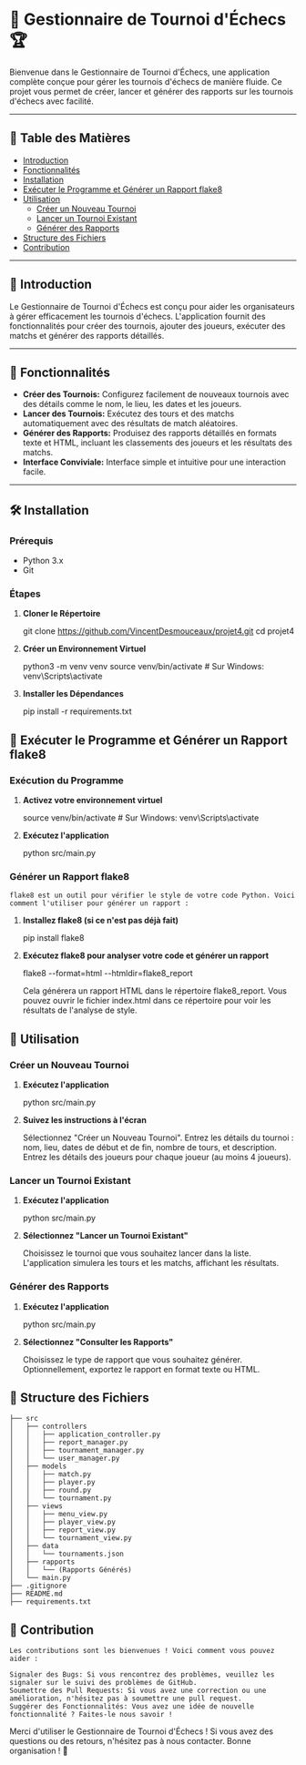 # 🎉 Gestionnaire de Tournoi d'Échecs 🏆

Bienvenue dans le Gestionnaire de Tournoi d'Échecs, une application complète conçue pour gérer les tournois d'échecs de manière fluide. Ce projet vous permet de créer, lancer et générer des rapports sur les tournois d'échecs avec facilité.

---

## 📜 Table des Matières

- [Introduction](#introduction)
- [Fonctionnalités](#fonctionnalités)
- [Installation](#installation)
- [Exécuter le Programme et Générer un Rapport flake8](#exécuter-le-programme-et-générer-un-rapport-flake8)
- [Utilisation](#utilisation)
  - [Créer un Nouveau Tournoi](#créer-un-nouveau-tournoi)
  - [Lancer un Tournoi Existant](#lancer-un-tournoi-existant)
  - [Générer des Rapports](#générer-des-rapports)
- [Structure des Fichiers](#structure-des-fichiers)
- [Contribution](#contribution)


---

## 🌟 Introduction

Le Gestionnaire de Tournoi d'Échecs est conçu pour aider les organisateurs à gérer efficacement les tournois d'échecs. L'application fournit des fonctionnalités pour créer des tournois, ajouter des joueurs, exécuter des matchs et générer des rapports détaillés.

---

## 🚀 Fonctionnalités

- **Créer des Tournois:** Configurez facilement de nouveaux tournois avec des détails comme le nom, le lieu, les dates et les joueurs.
- **Lancer des Tournois:** Exécutez des tours et des matchs automatiquement avec des résultats de match aléatoires.
- **Générer des Rapports:** Produisez des rapports détaillés en formats texte et HTML, incluant les classements des joueurs et les résultats des matchs.
- **Interface Conviviale:** Interface simple et intuitive pour une interaction facile.

---

## 🛠️ Installation

### Prérequis

- Python 3.x
- Git

### Étapes

1. **Cloner le Répertoire**
   
   git clone https://github.com/VincentDesmouceaux/projet4.git
   cd projet4

2. **Créer un Environnement Virtuel**
   
   python3 -m venv venv
   source venv/bin/activate   # Sur Windows: venv\Scripts\activate

3. **Installer les Dépendances**
   
   pip install -r requirements.txt

## 🐍 Exécuter le Programme et Générer un Rapport flake8

### Exécution du Programme

1. **Activez votre environnement virtuel**

    source venv/bin/activate   # Sur Windows: venv\Scripts\activate

2. **Exécutez l'application**

    python src/main.py

### Générer un Rapport flake8

    flake8 est un outil pour vérifier le style de votre code Python. Voici comment l'utiliser pour générer un rapport :

1. **Installez flake8 (si ce n'est pas déjà fait)**

    pip install flake8

2. **Exécutez flake8 pour analyser votre code et générer un rapport**


    flake8 --format=html --htmldir=flake8_report

    Cela générera un rapport HTML dans le répertoire flake8_report. Vous pouvez ouvrir le fichier index.html dans ce répertoire pour voir les résultats de l'analyse de style.   

## 📖 Utilisation

### Créer un Nouveau Tournoi

1. **Exécutez l'application**
   
   python src/main.py

2. **Suivez les instructions à l'écran**

    Sélectionnez "Créer un Nouveau Tournoi".
    Entrez les détails du tournoi : nom, lieu, dates de début et de fin, nombre de tours, et description.
    Entrez les détails des joueurs pour chaque joueur (au moins 4 joueurs).

### Lancer un Tournoi Existant

1. **Exécutez l'application**

    python src/main.py

2. **Sélectionnez "Lancer un Tournoi Existant"**

    Choisissez le tournoi que vous souhaitez lancer dans la liste.
    L'application simulera les tours et les matchs, affichant les résultats.

### Générer des Rapports

1. **Exécutez l'application**

    python src/main.py

2. **Sélectionnez "Consulter les Rapports"**

    Choisissez le type de rapport que vous souhaitez générer.
    Optionnellement, exportez le rapport en format texte ou HTML.

## 📂 Structure des Fichiers


    ├── src
    │   ├── controllers
    │   │   ├── application_controller.py
    │   │   ├── report_manager.py
    │   │   ├── tournament_manager.py
    │   │   └── user_manager.py
    │   ├── models
    │   │   ├── match.py
    │   │   ├── player.py
    │   │   ├── round.py
    │   │   └── tournament.py
    │   ├── views
    │   │   ├── menu_view.py
    │   │   ├── player_view.py
    │   │   ├── report_view.py
    │   │   └── tournament_view.py
    │   ├── data
    │   │   └── tournaments.json
    │   ├── rapports
    │   │   └── (Rapports Générés)
    │   └── main.py
    ├── .gitignore
    ├── README.md
    ├── requirements.txt

## 🤝 Contribution

    Les contributions sont les bienvenues ! Voici comment vous pouvez aider :

    Signaler des Bugs: Si vous rencontrez des problèmes, veuillez les signaler sur le suivi des problèmes de GitHub.
    Soumettre des Pull Requests: Si vous avez une correction ou une amélioration, n'hésitez pas à soumettre une pull request.
    Suggérer des Fonctionnalités: Vous avez une idée de nouvelle fonctionnalité ? Faites-le nous savoir !


Merci d'utiliser le Gestionnaire de Tournoi d'Échecs ! Si vous avez des questions ou des retours, n'hésitez pas à nous contacter. Bonne organisation ! 🎉
